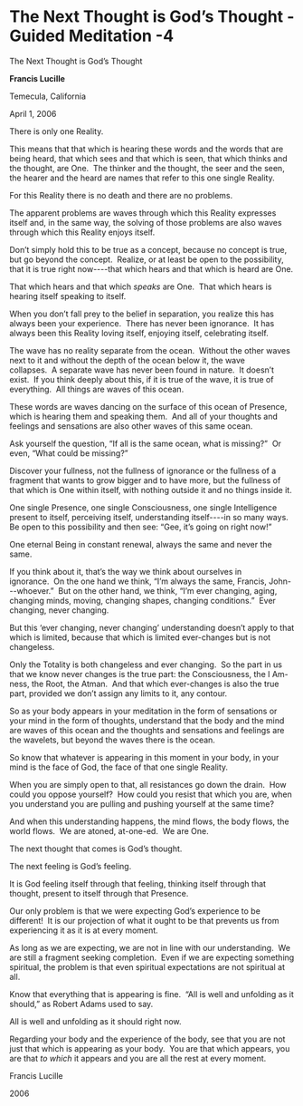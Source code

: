 # The Next Thought is God’s Thought - Guided Meditation -4

The Next Thought is God’s Thought

**Francis Lucille**

Temecula, California

April 1, 2006

There is only one Reality.

This means that that which is hearing these words and the words that are being heard, that which sees and that which is seen, that which thinks and the thought, are One.  The thinker and the thought, the seer and the seen, the hearer and the heard are names that refer to this one single Reality.

For this Reality there is no death and there are no problems.

The apparent problems are waves through which this Reality expresses itself and, in the same way, the solving of those problems are also waves through which this Reality enjoys itself.

Don’t simply hold this to be true as a concept, because no concept is true, but go beyond the concept.  Realize, or at least be open to the possibility, that it is true right now----that which hears and that which is heard are One.

That which hears and that which _speaks_ are One.  That which hears is hearing itself speaking to itself.

When you don’t fall prey to the belief in separation, you realize this has always been your experience.  There has never been ignorance.  It has always been this Reality loving itself, enjoying itself, celebrating itself.

The wave has no reality separate from the ocean.  Without the other waves next to it and without the depth of the ocean below it, the wave collapses.  A separate wave has never been found in nature.  It doesn’t exist.  If you think deeply about this, if it is true of the wave, it is true of everything.  All things are waves of this ocean.

These words are waves dancing on the surface of this ocean of Presence, which is hearing them and speaking them.  And all of your thoughts and feelings and sensations are also other waves of this same ocean.

Ask yourself the question, “If all is the same ocean, what is missing?”  Or even, “What could be missing?”

Discover your fullness, not the fullness of ignorance or the fullness of a fragment that wants to grow bigger and to have more, but the fullness of that which is One within itself, with nothing outside it and no things inside it.

One single Presence, one single Consciousness, one single Intelligence present to itself, perceiving itself, understanding itself----in so many ways. Be open to this possibility and then see: “Gee, it’s going on right now!”

One eternal Being in constant renewal, always the same and never the same.

If you think about it, that’s the way we think about ourselves in ignorance.  On the one hand we think, “I’m always the same, Francis, John---whoever.”  But on the other hand, we think, “I’m ever changing, aging, changing minds, moving, changing shapes, changing conditions.”  Ever changing, never changing.

But this ‘ever changing, never changing’ understanding doesn’t apply to that which is limited, because that which is limited ever-changes but is not changeless.

Only the Totality is both changeless and ever changing.  So the part in us that we know never changes is the true part: the Consciousness, the I Am-ness, the Root, the Atman.  And that which ever-changes is also the true part, provided we don’t assign any limits to it, any contour.

So as your body appears in your meditation in the form of sensations or your mind in the form of thoughts, understand that the body and the mind are waves of this ocean and the thoughts and sensations and feelings are the wavelets, but beyond the waves there is the ocean.

So know that whatever is appearing in this moment in your body, in your mind is the face of God, the face of that one single Reality.

When you are simply open to that, all resistances go down the drain.  How could you oppose yourself?  How could you resist that which you are, when you understand you are pulling and pushing yourself at the same time?

And when this understanding happens, the mind flows, the body flows, the world flows.  We are atoned, at-one-ed.  We are One.

The next thought that comes is God’s thought.

The next feeling is God’s feeling.

It is God feeling itself through that feeling, thinking itself through that thought, present to itself through that Presence.

Our only problem is that we were expecting God’s experience to be different!  It is our projection of what it ought to be that prevents us from experiencing it as it is at every moment.

As long as we are expecting, we are not in line with our understanding.  We are still a fragment seeking completion.  Even if we are expecting something spiritual, the problem is that even spiritual expectations are not spiritual at all.

Know that everything that is appearing is fine.  “All is well and unfolding as it should,” as Robert Adams used to say.

All is well and unfolding as it should right now.

Regarding your body and the experience of the body, see that you are not just that which is appearing as your body.  You are that which appears, you are that _to which_ it appears and you are all the rest at every moment.

Francis Lucille

2006